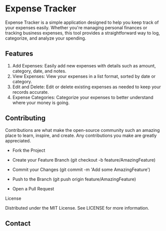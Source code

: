 # Expense Tracker

Expense Tracker is a simple application designed to help you keep track of your expenses easily. Whether you're managing personal finances or tracking business expenses, 
this tool provides a straightforward way to log, categorize, and analyze your spending.

## Features
    
1. Add Expenses: Easily add new expenses with details such as amount, category, date, and notes.
2. View Expenses: View your expenses in a list format, sorted by date or category.
3. Edit and Delete: Edit or delete existing expenses as needed to keep your records accurate.
4. Expense Categories: Categorize your expenses to better understand where your money is going.







## Contributing

Contributions are what make the open-source community such an amazing place to learn, inspire, and create. Any contributions you make are greatly appreciated.
    
- Fork the Project
    
- Create your Feature Branch (git checkout -b feature/AmazingFeature)
    
- Commit your Changes (git commit -m 'Add some AmazingFeature')
    
-  Push to the Branch (git push origin feature/AmazingFeature)
    
- Open a Pull Request
    

License

Distributed under the MIT License. See LICENSE for more information.



## Contact

